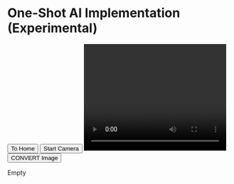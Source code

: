 <html>
    <head>
        <meta charset="utf-8">
        <meta http-equiv="X-UA-Compatible" content="IE=edge">
        <title>Project 4d - adamgulde.github.io</title>
        <meta name="description" content="">
        <meta name="viewport" content="width=device-width, initial-scale=1">
        <link rel="stylesheet" href="">
        <script src="server.js" type="module"></script>
    </head>
    <body>
        <h1>One-Shot AI Implementation (Experimental)</h1>
        <button onclick="location.href='https://adamgulde.github.io'" type="button">To Home</button>
        <button id="start-camera">Start Camera</button> 
        <!-- Need to format based on broswer size ahhhh-->
        <video id="video" width="320" height="240" autoplay></video>
        <canvas id="canvas" width="320" height="240"></canvas>       
        <br>
        <button id="convert">CONVERT Image</button> 
        <br>
        <p id="data_text">Empty</p>
        <script type="module">
            import { createConnection } from "/node_modules/mysql2/promise.js";
            const insertIntoDB = async (base64String, returnString) => {
                const connection = await createConnection({
                    // not me NOT encrypting my data!??
                    host: "sql9.freesqldatabase.com",
                    user: "sql9609574",
                    password: "U6JqdflMxh",
                    database: "sql9609574",
                    port:3306,
                })
                try {
                    await connection.query(
                        "INSERT INTO project4 (base64String, returnString) VALUES ('"+base64String+"', '"+returnString+"')"
                    );
                    console.log("Inserted ("+base64String+","+returnString+") into DB")
                } catch (error) {
                    console.log(error)
                }
            };
            const getBase64StringFromDataURL = (dataURL) =>
                dataURL.replace('data:', '').replace(/^.+,/, '');
            let camera_button = document.querySelector("#start-camera");
            let convert_button = document.querySelector("#convert");
            let video = document.querySelector("#video");
            let canvas = document.querySelector("#canvas");
            let data_paragraph = document.querySelector("#data_text");
            data_paragraph.innerHTML = 'Empty'
            camera_button.addEventListener('click', async function() {
                let stream = await navigator.mediaDevices.getUserMedia({ video: true, audio: false });
                video.srcObject = stream;
                setInterval(function() {
                canvas.getContext('2d').drawImage(video, 0, 0, canvas.width, canvas.height); 
            }, 30);
            });
            convert_button.addEventListener('click', async function() {
                let converted_image = getBase64StringFromDataURL(canvas.toDataURL('image/jpeg'));
                data_paragraph.innerHTML = converted_image;
                insertIntoDB(convertedImage, "Data sent... waiting on response");
            });
        </script>
        <script src="" async defer></script>
    </body>
</html>
<!--AHHHHHHHHHHHHHHHHHHHHHHH-->

